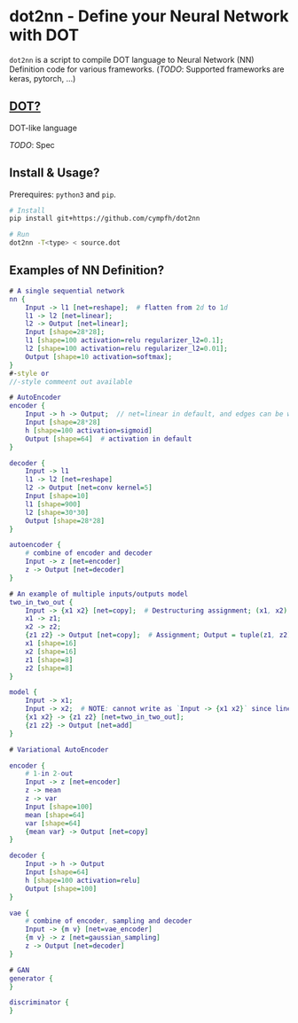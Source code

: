 # dot2nn - Define your Neural Network with DOT

`dot2nn` is a script to compile DOT language to Neural Network (NN) Definition code for various frameworks.
(_TODO_: Supported frameworks are keras, pytorch, ...)

## [DOT?](https://www.graphviz.org/doc/info/lang.html)

DOT-like language

_TODO_: Spec

## Install & Usage?

Prerequires: `python3` and `pip`.

```sh
# Install
pip install git+https://github.com/cympfh/dot2nn
```

```sh
# Run
dot2nn -T<type> < source.dot
```

## Examples of NN Definition?

```dot
# A single sequential network
nn {
    Input -> l1 [net=reshape];  # flatten from 2d to 1d
    l1 -> l2 [net=linear];
    l2 -> Output [net=linear];
    Input [shape=28*28];
    l1 [shape=100 activation=relu regularizer_l2=0.1];
    l2 [shape=100 activation=relu regularizer_l2=0.01];
    Output [shape=10 activation=softmax];
}
#-style or
//-style commeent out available
```

```dot
# AutoEncoder
encoder {
    Input -> h -> Output;  // net=linear in default, and edges can be write connectedly if the attributes are same
    Input [shape=28*28]
    h [shape=100 activation=sigmoid]
    Output [shape=64]  # activation in default
}

decoder {
    Input -> l1
    l1 -> l2 [net=reshape]
    l2 -> Output [net=conv kernel=5]
    Input [shape=10]
    l1 [shape=900]
    l2 [shape=30*30]
    Output [shape=28*28]
}

autoencoder {
    # combine of encoder and decoder
    Input -> z [net=encoder]
    z -> Output [net=decoder]
}
```

```dot
# An example of multiple inputs/outputs model
two_in_two_out {
    Input -> {x1 x2} [net=copy];  # Destructuring assignment; (x1, x2) = Input
    x1 -> z1;
    x2 -> z2;
    {z1 z2} -> Output [net=copy];  # Assignment; Output = tuple(z1, z2)
    x1 [shape=16]
    x2 [shape=16]
    z1 [shape=8]
    z2 [shape=8]
}

model {
    Input -> x1;
    Input -> x2;  # NOTE: cannot write as `Input -> {x1 x2}` since linear is 1-in/1-out
    {x1 x2} -> {z1 z2} [net=two_in_two_out];
    {z1 z2} -> Output [net=add]
}
```

```dot
# Variational AutoEncoder

encoder {
    # 1-in 2-out
    Input -> z [net=encoder]
    z -> mean
    z -> var
    Input [shape=100]
    mean [shape=64]
    var [shape=64]
    {mean var} -> Output [net=copy]
}

decoder {
    Input -> h -> Output
    Input [shape=64]
    h [shape=100 activation=relu]
    Output [shape=100]
}

vae {
    # combine of encoder, sampling and decoder
    Input -> {m v} [net=vae_encoder]
    {m v} -> z [net=gaussian_sampling]
    z -> Output [net=decoder]
}
```

```dot
# GAN
generator {
}

discriminator {
}
```
